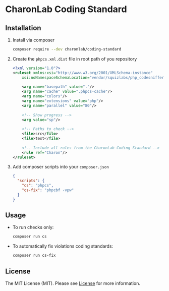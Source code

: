 # CharonLab Coding Standard

## Installation

1. Install via composer
    ```bash
    composer require --dev charonlab/coding-standard
    ```
2. Create the `phpcs.xml.dist` file in root path of you repository
    ```xml
    <?xml version="1.0"?>
    <ruleset xmlns:xsi="http://www.w3.org/2001/XMLSchema-instance"
        xsi:noNamespaceSchemaLocation="vendor/squizlabs/php_codesniffer/phpcs.xsd">
        
        <arg name="basepath" value="."/>
        <arg name="cache" value=".phpcs-cache"/>
        <arg name="colors"/>
        <arg name="extensions" value="php"/>
        <arg name="parallel" value="80"/>
        
        <!-- Show progress -->
        <arg value="sp"/>
        
        <!-- Paths to check -->
        <file>src</file>
        <file>test</file>
        
        <!-- Include all rules from the CharonLab Coding Standard -->
        <rule ref="Charon"/>
    </ruleset>
    ```
3. Add composer scripts into your `composer.json`
    ```json lines
    {
      "scripts": {
        "cs": "phpcs",
        "cs-fix": "phpcbf -vpw"
      }
    }
    ```

## Usage

- To run checks only:

  ```bash
  composer run cs
  ```

- To automatically fix violations coding standards:

  ```bash
  composer run cs-fix
  ```

## License

The MIT License (MIT). Please see [License](LICENSE) for more information.
